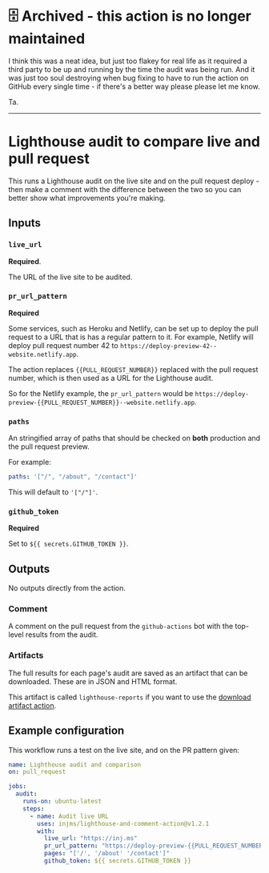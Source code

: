 # 🗄 Archived - this action is no longer maintained

I think this was a neat idea, but just too flakey for real life as it required a third party to be up and running by the time the audit was being run. And it was just too soul destroying when bug fixing to have to run the action on GitHub every single time - if there's a better way please please let me know.

Ta.

---

# Lighthouse audit to compare live and pull request

This runs a Lighthouse audit on the live site and on the pull request deploy - then make a comment with the difference between the two so you can better show what improvements you're making.

## Inputs

### `live_url`

**Required**.

The URL of the live site to be audited.

### `pr_url_pattern`

**Required**

Some services, such as Heroku and Netlify, can be set up to deploy the pull request to a URL that is has a regular pattern to it. For example, Netlify will deploy pull request number 42 to `https://deploy-preview-42--website.netlify.app`.

The action replaces `{{PULL_REQUEST_NUMBER}}` replaced with the pull request number, which is then used as a URL for the Lighthouse audit.

So for the Netlify example, the `pr_url_pattern` would be `https://deploy-preview-{{PULL_REQUEST_NUMBER}}--website.netlify.app`.

### `paths`

An stringified array of paths that should be checked on **both** production and the pull request preview.

For example:

```yaml
paths: '["/", "/about", "/contact"]'
```


This will default to `'["/"]'`.

### `github_token`

**Required**

Set to `${{ secrets.GITHUB_TOKEN }}`.

## Outputs

No outputs directly from the action.

### Comment

A comment on the pull request from the `github-actions` bot with the top-level results from the audit.

### Artifacts

The full results for each page's audit are saved as an artifact that can be downloaded. These are in JSON and HTML format.

This artifact is called `lighthouse-reports` if you want to use the [download artifact action](https://github.com/actions/download-artifact).

## Example configuration

This workflow runs a test on the live site, and on the PR pattern given:

```yaml
name: Lighthouse audit and comparison
on: pull_request

jobs:
  audit:
    runs-on: ubuntu-latest
    steps:
      - name: Audit live URL
        uses: injms/lighthouse-and-comment-action@v1.2.1
        with:
          live_url: "https://inj.ms"
          pr_url_pattern: "https://deploy-preview-{{PULL_REQUEST_NUMBER}}--injms.netlify.app"
          pages: "['/', '/about' '/contact']"
          github_token: ${{ secrets.GITHUB_TOKEN }}
```
